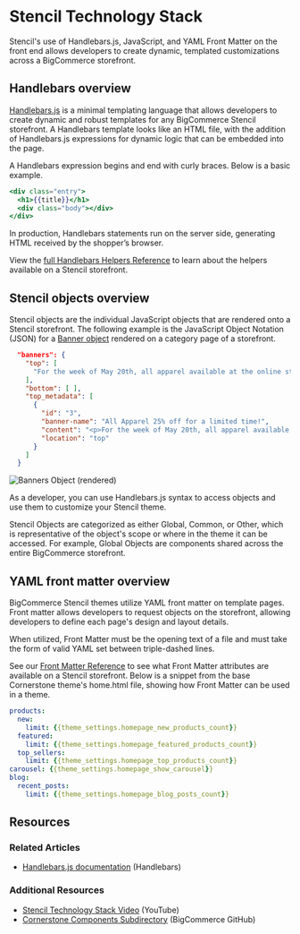 # Stencil Technology Stack



Stencil's use of Handlebars.js, JavaScript, and YAML Front Matter on the front end allows developers to create dynamic, templated customizations across a BigCommerce storefront.

## Handlebars overview

[Handlebars.js](https://handlebarsjs.com/) is a minimal templating language that allows developers to create dynamic and robust templates for any BigCommerce Stencil storefront. A Handlebars template looks like an HTML file, with the addition of Handlebars.js expressions for dynamic logic that can be embedded into the page.

A Handlebars expression begins and end with curly braces. Below is a basic example.

```handlebars filename="Using handlebars to access the {{title}} variable" showLineNumbers copy
<div class="entry">
  <h1>{{title}}</h1>
  <div class="body"></div>
</div>
```

In production, Handlebars statements run on the server side, generating HTML received by the shopper’s browser.

View the [full Handlebars Helpers Reference](/stencil-docs/reference-docs/handlebars-helpers-reference) to learn about the helpers available on a Stencil storefront.

## Stencil objects overview

Stencil objects are the individual JavaScript objects that are rendered onto a Stencil storefront. The following example is the JavaScript Object Notation (JSON) for a [Banner object](/stencil-docs/reference-docs/global-objects-and-properties#global-objects_banner) rendered on a category page of a storefront.

```json filename="Example banners object JSON for a banner object, accessible through Handlebars.js " showLineNumbers copy
  "banners": {
    "top": [
      "For the week of May 20th, all apparel available at the online store will be 25% off the standard store price."
    ],
    "bottom": [ ],
    "top_metadata": [
      {
        "id": "3",
        "banner-name": "All Apparel 25% off for a limited time!",
        "content": "<p>For the week of May 20th, all apparel available at the online store will be 25% off the standard store price.</p>",
        "location": "top"
      }
    ]
  }
```

![Banners Object (rendered)](//s3.amazonaws.com/user-content.stoplight.io/6116/1558381899909 "Banners Object (rendered)")

As a developer, you can use Handlebars.js syntax to access objects and use them to customize your Stencil theme.

Stencil Objects are categorized as either Global, Common, or Other, which is representative of the object's scope or where in the theme it can be accessed. For example, Global Objects are components shared across the entire BigCommerce storefront.

## YAML front matter overview

BigCommerce Stencil themes utilize YAML front matter on template pages. Front matter allows developers to request objects on the storefront, allowing developers to define each page's design and layout details.


When utilized, Front Matter must be the opening text of a file and must take the form of valid YAML set between triple-dashed lines.

See our [Front Matter Reference](/stencil-docs/reference-docs/front-matter-reference) to see what Front Matter attributes are available on a Stencil storefront. Below is a snippet from the base Cornerstone theme's <span class="fn">home.html</span> file, showing how Front Matter can be used in a theme.


```yml filename="YAML Front Matter home.html, Cornerstone theme" showLineNumbers copy
products:
  new:
    limit: {{theme_settings.homepage_new_products_count}}
  featured:
    limit: {{theme_settings.homepage_featured_products_count}}
  top_sellers:
    limit: {{theme_settings.homepage_top_products_count}}
carousel: {{theme_settings.homepage_show_carousel}}
blog:
  recent_posts:
    limit: {{theme_settings.homepage_blog_posts_count}}
```

## Resources

### Related Articles

* [Handlebars.js documentation](https://handlebarsjs.com/) (Handlebars)

### Additional Resources

* [Stencil Technology Stack Video](//youtube.com/watch/p5SR8N0SeCg) (YouTube)
* [Cornerstone Components Subdirectory](https://github.com/bigcommerce/cornerstone) (BigCommerce GitHub)
